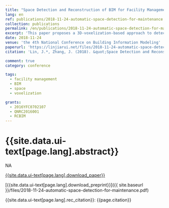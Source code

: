 ```yaml
---
title: "Space Detection and Reconstruction of BIM for Facility Management"
lang: en
ref: publications/2018-11-24-automatic-space-detection-for-maintenance
collection: publications
permalink: /en/publications/2018-11-24-automatic-space-detection-for-maintenance
excerpt: 'This paper proposes a 3D-voxelization-based approach to detecting and reconstructing spaces from BIM models without space information for facility management'
date: 2018-11-24
venue: 'the 4th National Conference on Building Information Modeling'
paperurl: 'https://linjiarui.net/files/2018-11-24-automatic-space-detection-for-maintenance.pdf'
citation: 'Lin, J.*, Zhang, J. (2018). &quot;Space Detection and Reconstruction of BIM for Facility Management&quot; <i>in Proceedings of the 4th National Conference on Building Information Modeling</i>. 289-293. China Architecture&Building Press. Hefei, China. (in Chinese)'

comment: true
category: conference

tags: 
  - facility management
  - BIM
  - space
  - voxelization

grants:
  - 2016YFC0702107
  - QNRC2016001
  - RCBIM
---
```



{{site.data.ui-text[page.lang].abstract}}
====

NA

[{{site.data.ui-text[page.lang].download_paper}}](http://kns.cnki.net/KCMS/detail/detail.aspx?dbcode=CPFD&dbname=CPFDLAST2019&filename=JGCB201811001059&v=MTA1MjhUbmpxcXhkRWVNT1VLcmlmWnU5dkh5bmxVN3pLSmw0UUx5ckliTEc0SDluTnJvOUZaZXNLQlJOS3VoZGhuajk4)

[{{site.data.ui-text[page.lang].download_preprint}}]({{ site.baseurl }}/files/2018-11-24-automatic-space-detection-for-maintenance.pdf)

{{site.data.ui-text[page.lang].rec_citation}}: {{page.citation}}
